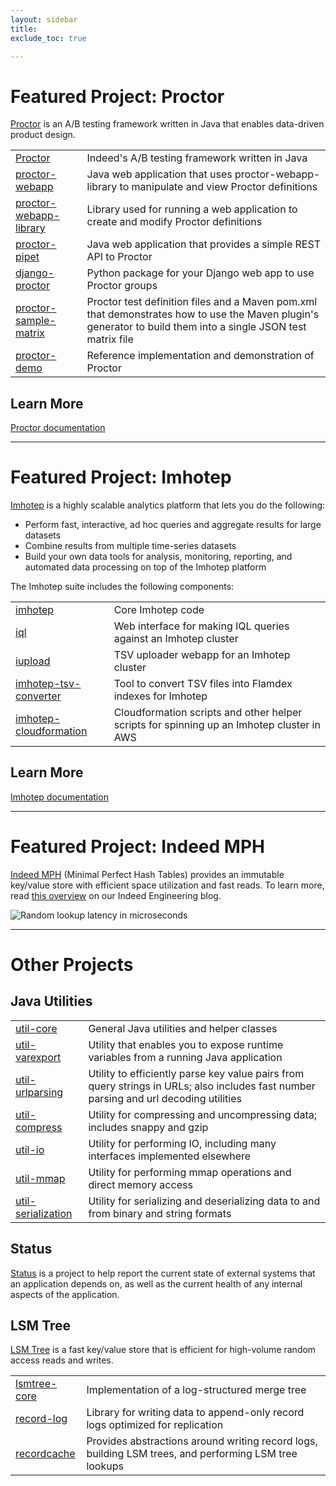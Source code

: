 ```yaml
---
layout: sidebar
title:
exclude_toc: true

---
```

               

# Featured Project: Proctor

[Proctor](http://opensource.indeedeng.io/proctor/) is an A/B testing framework written in Java that enables data-driven product design.

| | |
| --- | --- |
| [Proctor](https://github.com/indeedeng/proctor) | Indeed's A/B testing framework written in Java |
| [proctor-webapp](https://github.com/indeedeng/proctor-webapp) | Java web application that uses proctor-webapp-library to manipulate and view Proctor definitions |
| [proctor-webapp-library](https://github.com/indeedeng/proctor-webapp-library) | Library used for running a web application to create and modify Proctor definitions |
| [proctor-pipet](https://github.com/indeedeng/proctor-pipet) | Java web application that provides a simple REST API to Proctor |
| [django-proctor](https://github.com/indeedeng/django-proctor) | Python package for your Django web app to use Proctor groups |
| [proctor-sample-matrix](https://github.com/indeedeng/proctor-sample-matrix) | Proctor test definition files and a Maven pom.xml that demonstrates how to use the Maven plugin's generator to build them into a single JSON test matrix file |
| [proctor-demo](https://github.com/indeedeng/proctor-demo) | Reference implementation and demonstration of Proctor |

## Learn More
[Proctor documentation](http://opensource.indeedeng.io/proctor/)

---


# Featured Project: Imhotep
[Imhotep](http://opensource.indeedeng.io/imhotep/) is a highly scalable analytics platform that lets you do the following:

* Perform fast, interactive, ad hoc queries and aggregate results for large datasets
* Combine results from multiple time-series datasets
* Build your own data tools for analysis, monitoring, reporting, and automated data processing on top of the Imhotep platform

The Imhotep suite includes the following components:

| | | 
| ------ | --------- |
| [imhotep](https://github.com/indeedeng/imhotep) | Core Imhotep code |
| [iql](https://github.com/indeedeng/iql) | Web interface for making IQL queries against an Imhotep cluster |
| [iupload](https://github.com/indeedeng/iupload) | TSV uploader webapp for an Imhotep cluster
| [imhotep-tsv-converter](https://github.com/indeedeng/imhotep-tsv-converter) | Tool to convert TSV files into Flamdex indexes for Imhotep |
| [imhotep-cloudformation](https://github.com/indeedeng/imhotep-cloudformation) | Cloudformation scripts and other helper scripts for spinning up an Imhotep cluster in AWS |

## Learn More
[Imhotep documentation](http://opensource.indeedeng.io/imhotep/)

---


# Featured Project: Indeed MPH

[Indeed MPH](https://github.com/indeedeng/mph-table/) (Minimal Perfect Hash Tables) provides an immutable key/value store with efficient space utilization and fast reads. To learn more, read [this overview](http://engineering.indeedblog.com/blog/2018/02/indeed-mph/) on our Indeed Engineering blog.

![Random lookup latency in microseconds](http://engineering.indeedblog.com/wp-content/uploads/2018/01/mph3.png)

---

# Other Projects

## Java Utilities

| | | 
| ------ | --------- |
| [util-core](https://github.com/indeedeng/util/tree/master/util-core) | General Java utilities and helper classes |
| [util-varexport](https://github.com/indeedeng/util/tree/master/varexport) | Utility that enables you to expose runtime variables from a running Java application |
| [util-urlparsing](https://github.com/indeedeng/util/tree/master/urlparsing) | Utility to efficiently parse key value pairs from query strings in URLs; also includes fast number parsing and url decoding utilities
| [util-compress](https://github.com/indeedeng/util/tree/master/compress) | Utility for compressing and uncompressing data; includes snappy and gzip |
| [util-io](https://github.com/indeedeng/util/tree/master/io) | Utility for performing IO, including many interfaces implemented elsewhere |
| [util-mmap](https://github.com/indeedeng/util/tree/master/mmap) | Utility for performing mmap operations and direct memory access |
| [util-serialization](https://github.com/indeedeng/util/tree/master/serialization) | Utility for serializing and deserializing data to and from binary and string formats |

## Status
[Status](https://github.com/indeedeng/status) is a project to help report the current state of external systems that an application depends on, as well as the current health of any internal aspects of the application.

## LSM Tree
[LSM Tree](https://github.com/indeedeng/lsmtree) is a fast key/value store that is efficient for high-volume random access reads and writes. 

| | |
| --- | --- |
| [lsmtree-core](https://github.com/indeedeng/lsmtree/tree/master/lsmtree-core) | Implementation of a log-structured merge tree |
| [record-log](https://github.com/indeedeng/lsmtree/tree/master/recordlog) | Library for writing data to append-only record logs optimized for replication |
| [recordcache](https://github.com/indeedeng/lsmtree/tree/master/recordcache) | Provides abstractions around writing record logs, building LSM trees, and performing LSM tree lookups |

